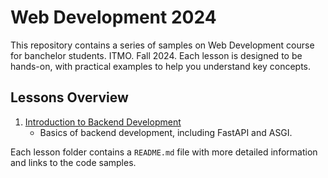 # Web Development 2024

This repository contains a series of samples on Web Development course for banchelor students. ITMO. Fall 2024. Each lesson is designed to be hands-on, with practical examples to help you understand key concepts.

## Lessons Overview

1. [Introduction to Backend Development](lessons/1-inroduction-backend)
   - Basics of backend development, including FastAPI and ASGI.

Each lesson folder contains a `README.md` file with more detailed information and links to the code samples.
